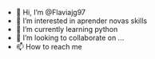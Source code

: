 - 👋 Hi, I’m @Flaviajg97
- 👀 I’m interested in aprender novas skills 
- 🌱 I’m currently learning python 
- 💞️ I’m looking to collaborate on ...
- 📫 How to reach me 

<!---
Flaviajg97/Flaviajg97 is a ✨ special ✨ repository because its `README.md` (this file) appears on your GitHub profile.
You can click the Preview link to take a look at your changes.
--->
